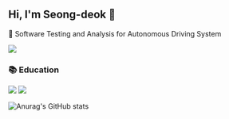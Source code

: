 ## Hi, I'm Seong-deok 👋  

🚗 Software Testing and Analysis for Autonomous Driving System  

<img src="https://img.shields.io/badge/ Hyundai R&D Scholarship Student-002C5F?style=for-the-badge&logo=Hyundai&logoColor=white"/>  

### 📚 Education  

<img src="https://img.shields.io/badge/M.S. Computer Engineering (2022~2024) - UNIST-44c1c4?style=for-the-badge"/>  

<img src="https://img.shields.io/badge/B.S. Computer Engineering (2016~2022) - CNU-001c54?style=for-the-badge"/>  


![Anurag's GitHub stats](https://github-readme-stats.vercel.app/api?username=dk-kling&show_icons=true&theme=radical)

<!--
**dk-kling/dk-kling** is a ✨ _special_ ✨ repository because its `README.md` (this file) appears on your GitHub profile.

Here are some ideas to get you started:

- 🔭 I’m currently working on ...
- 🌱 I’m currently learning ...
- 👯 I’m looking to collaborate on ...
- 🤔 I’m looking for help with ...
- 💬 Ask me about ...
- 📫 How to reach me: ...
- 😄 Pronouns: ...
- ⚡ Fun fact: ...
-->
